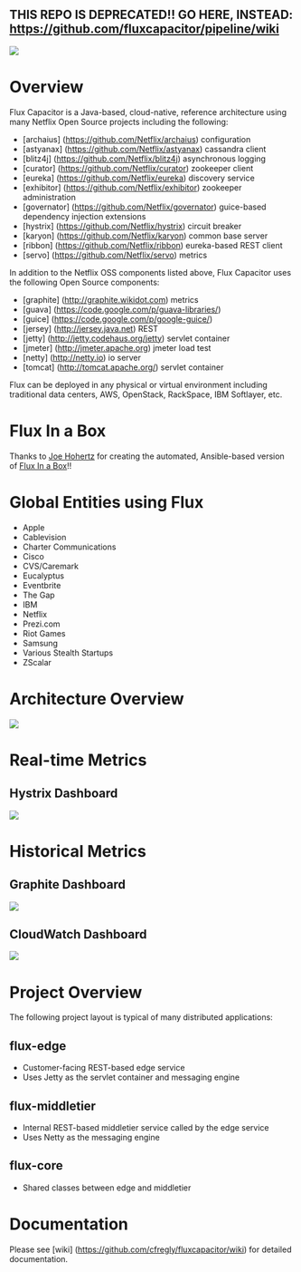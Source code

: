 ## THIS REPO IS DEPRECATED!!  GO HERE, INSTEAD:  https://github.com/fluxcapacitor/pipeline/wiki

<img src="https://raw.github.com/cfregly/fluxcapacitor/master/docs/images/fluxcapacitor-logo.png">

Overview
========
Flux Capacitor is a Java-based, cloud-native, reference architecture using many Netflix Open Source projects including the following:
* [archaius] (https://github.com/Netflix/archaius) configuration
* [astyanax] (https://github.com/Netflix/astyanax) cassandra client
* [blitz4j] (https://github.com/Netflix/blitz4j) asynchronous logging
* [curator] (https://github.com/Netflix/curator) zookeeper client
* [eureka] (https://github.com/Netflix/eureka) discovery service
* [exhibitor] (https://github.com/Netflix/exhibitor) zookeeper administration
* [governator] (https://github.com/Netflix/governator) guice-based dependency injection extensions
* [hystrix] (https://github.com/Netflix/hystrix) circuit breaker
* [karyon] (https://github.com/Netflix/karyon) common base server
* [ribbon] (https://github.com/Netflix/ribbon) eureka-based REST client
* [servo] (https://github.com/Netflix/servo) metrics

In addition to the Netflix OSS components listed above, Flux Capacitor uses the following Open Source components:
* [graphite] (http://graphite.wikidot.com) metrics
* [guava] (https://code.google.com/p/guava-libraries/)
* [guice] (https://code.google.com/p/google-guice/)
* [jersey] (http://jersey.java.net) REST 
* [jetty] (http://jetty.codehaus.org/jetty) servlet container 
* [jmeter] (http://jmeter.apache.org) jmeter load test
* [netty] (http://netty.io) io server 
* [tomcat] (http://tomcat.apache.org/) servlet container

Flux can be deployed in any physical or virtual environment including traditional data centers, AWS, OpenStack, RackSpace, IBM Softlayer, etc.

Flux In a Box
=============
Thanks to [Joe Hohertz](https://www.linkedin.com/profile/view?id=10471302) for creating the automated, Ansible-based version of [Flux In a Box](https://github.com/viafoura/buri)!!

Global Entities using Flux
==========================
* Apple
* Cablevision
* Charter Communications
* Cisco
* CVS/Caremark
* Eucalyptus
* Eventbrite
* The Gap
* IBM
* Netflix
* Prezi.com
* Riot Games
* Samsung
* Various Stealth Startups
* ZScalar

Architecture Overview
=====================
<img src="https://raw.github.com/cfregly/fluxcapacitor/master/docs/images/fluxcapacitor-netflixoss-overview.jpg">

Real-time Metrics
=================================
Hystrix Dashboard
-----------------
<img src="https://raw.github.com/cfregly/fluxcapacitor/master/docs/images/fluxcapacitor-hystrix-dashboard.jpg">

Historical Metrics
=================================
Graphite Dashboard
------------------
<img src="https://raw.github.com/cfregly/fluxcapacitor/master/docs/images/fluxcapacitor-graphite-dashboard.jpg">

CloudWatch Dashboard
--------------------
<img src="https://raw.github.com/cfregly/fluxcapacitor/master/docs/images/fluxcapacitor-cloudwatch-dashboard.jpg">

Project Overview
================
The following project layout is typical of many distributed applications: 

flux-edge
---------
* Customer-facing REST-based edge service
* Uses Jetty as the servlet container and messaging engine

flux-middletier
---------------
* Internal REST-based middletier service called by the edge service  
* Uses Netty as the messaging engine

flux-core
---------
* Shared classes between edge and middletier

Documentation
==============
Please see [wiki] (https://github.com/cfregly/fluxcapacitor/wiki) for detailed documentation.

